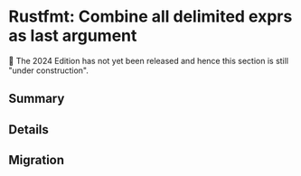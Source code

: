 # Rustfmt: Combine all delimited exprs as last argument

🚧 The 2024 Edition has not yet been released and hence this section is still "under construction".

## Summary

## Details

## Migration
